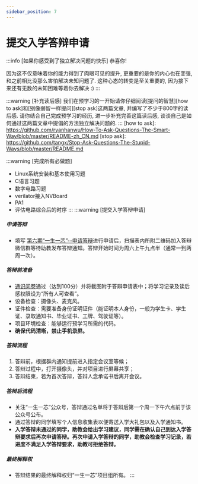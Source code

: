 ```yaml
---
sidebar_position: 7
---
```

# 提交入学答辩申请

:::info
[如果你感受到了独立解决问题的快乐]
恭喜你!

因为这不仅意味着你的能力得到了肉眼可见的提升,
更重要的是你的内心也在变强, 和之前相比没那么害怕解决未知问题了.
这种心态的转变是至关重要的, 因为接下来还有无数的未知困难等着你去解决 :)
:::
<!-- -->
:::warning
[补充读后感]
我们在预学习的一开始请你仔细阅读[提问的智慧][how to ask]和[别像弱智一样提问][stop ask]这两篇文章,
并编写了不少于800字的读后感.
请你结合自己完成预学习的经历, 进一步补充完善这篇读后感,
谈谈自己是如何通过这两篇文章中提倡的方法独立解决问题的.
:::
[how to ask]: https://github.com/ryanhanwu/How-To-Ask-Questions-The-Smart-Way/blob/master/README-zh_CN.md
[stop ask]: https://github.com/tangx/Stop-Ask-Questions-The-Stupid-Ways/blob/master/README.md

:::warning
[完成所有必做题]
* Linux系统安装和基本使用习题
* C语言习题
* 数字电路习题
* verilator接入NVBoard
* PA1
* 评估电路综合后的时序
:::
:::warning
[提交入学答辩申请]
##### 申请答辩
* 填写 [第六期“一生一芯”--申请答辩](https://docs.qq.com/sheet/DT0ZPSGZNZk1FWVFS?tab=BB08J2&u=7e80683417974ca19ee2fd0fed634f56)进行申请后，扫描表内所附二维码加入答辩微信群等待助教发布答辩通知。答辩开始时间为周六上午九点半（通常一到两周一次）。
##### 答辩前准备
* [通识问卷](https://www.wenjuan.pub/s/UZBZJv6ci37/#)通过（达到100分）并将截图附于答辩申请表中；将学习记录及读后感权限设为“所有人可查看”。
* 设备检查：摄像头、麦克风。
* 证件检查：需要准备身份证明证件（能证明本人身份，一般为学生卡、学生证、录取通知书、毕业证书、工牌、驾驶证等）。
* 项目环境检查：能够运行预学习所需的代码。
* **确保代码清晰，禁止手机录屏。**
##### 答辩流程
1. 答辩前，根据群内通知提前进入指定会议室等候；
2. 答辩过程中，打开摄像头，并对项目进行屏幕共享；
3. 答辩结束，若为首次答辩，答辩人念承诺书后离开会议。
##### 答辩后流程
* 关注“一生一芯”公众号，答辩通过名单将于答辩后第一个周一下午六点前于该公众号公布。
* 通过答辩的同学填写个人信息收集表以便寄送入学大礼包以及入学通知书。
* **入学答辩未通过的同学，助教会给出学习建议，同学需在确认自己到达入学答辩要求后再次申请答辩。再次申请入学答辩的同学，助教会检查学习记录，若进度不满足入学答辩要求，助教可拒绝答辩。**
##### 最终解释权
* 答辩结果的最终解释权归“一生一芯”项目组所有。
:::